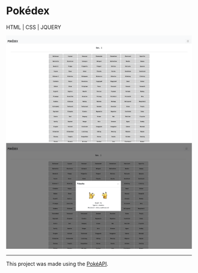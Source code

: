 # Pokédex

HTML | CSS | JQUERY

<img src="src/img/screenshot1.png"> <img src="src/img/screenshot2.png">

---

This project was made using the [PokéAPI](https://pokeapi.co/).
